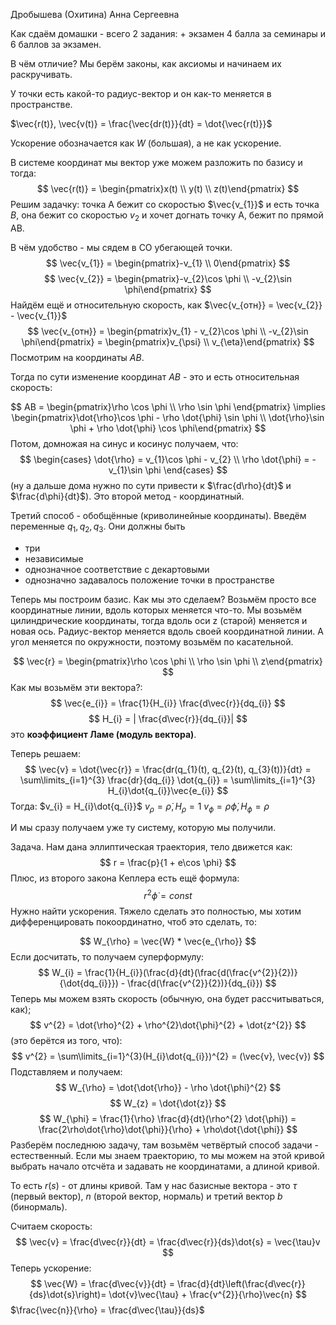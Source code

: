 Дробышева (Охитина) Анна Сергеевна

Как сдаём домашки - всего 2 задания: + экзамен
4 балла за семинары и 6 баллов за экзамен.

В чём отличие? Мы берём законы, как аксиомы и начинаем их раскручивать.

У точки есть какой-то радиус-вектор и он как-то меняется в пространстве.

$\vec{r(t)}, \vec{v(t)} = \frac{\vec{dr(t)}}{dt} = \dot{\vec{r(t)}}$

Ускорение обозначается как $W$ (большая), а не как ускорение.

В системе координат мы вектор уже можем разложить по базису и тогда:
$$
\vec{r(t)} = \begin{pmatrix}x(t) \\ y(t) \\ z(t)\end{pmatrix}
$$
Решим задачку:
точка А бежит со скоростью $\vec{v_{1}}$ и есть точка $B$, она бежит со скоростью $v_{2}$ и хочет догнать точку А, бежит по прямой AB.

В чём удобство - мы сядем в СО убегающей точки.
$$
\vec{v_{1}} = \begin{pmatrix}-v_{1} \\ 0\end{pmatrix}
$$
$$
\vec{v_{2}} = \begin{pmatrix}-v_{2}\cos \phi \\ -v_{2}\sin \phi\end{pmatrix}
$$
Найдём ещё и относительную скорость, как $\vec{v_{отн}} = \vec{v_{2}} - \vec{v_{1}}$
$$
\vec{v_{отн}} = \begin{pmatrix}v_{1} - v_{2}\cos \phi \\ -v_{2}\sin \phi\end{pmatrix} = \begin{pmatrix}v_{\psi} \\ v_{\eta}\end{pmatrix}
$$
Посмотрим на координаты $AB$.

Тогда по сути изменение координат $AB$ - это и есть относительная скорость:

$$
AB = \begin{pmatrix}\rho \cos \phi \\ \rho \sin \phi \end{pmatrix} \implies \begin{pmatrix}\dot{\rho}\cos \phi - \rho \dot{\phi} \sin \phi \\ \dot{\rho}\sin \phi + \rho \dot{\phi} \cos \phi\end{pmatrix} 
$$
Потом, домножая на синус и косинус получаем, что:
$$
\begin{cases}
\dot{\rho} = v_{1}\cos \phi - v_{2} \\
\rho \dot{\phi} = -v_{1}\sin \phi 
\end{cases}
$$
(ну а дальше дома нужно по сути привести к $\frac{d\rho}{dt}$ и $\frac{d\phi}{dt}$).
Это второй метод - координатный.

Третий способ - обобщённые (криволинейные координаты).
Введём переменные $q_{1}, q_{2}, q_{3}$.
Они должны быть
+ три
+ независимые
+ однозначное соответствие с декартовыми
+ однозначно задавалось положение точки в пространстве

Теперь мы построим базис. Как мы это сделаем? Возьмём просто все координатные линии, вдоль которых меняется что-то.
Мы возьмём цилиндрические координаты, тогда вдоль оси z (старой) меняется и новая ось.
Радиус-вектор меняется вдоль своей координатной линии.
А угол меняется по окружности, поэтому возьмём по касательной.

$$
\vec{r} = \begin{pmatrix}\rho \cos \phi \\ \rho \sin \phi \\ z\end{pmatrix}
$$
Как мы возьмём эти вектора?:
$$
\vec{e_{i}} = \frac{1}{H_{i}} \frac{d\vec{r}}{dq_{i}}
$$
$$
H_{i} = | \frac{d\vec{r}}{dq_{i}}|
$$
это **коэффициент Ламе (модуль вектора)**.

Теперь решаем:
$$
\vec{v} = \dot{\vec{r}} = \frac{dr(q_{1}(t), q_{2}(t), q_{3}(t))}{dt} = \sum\limits_{i=1}^{3} \frac{dr}{dq_{i}} \dot{q_{i}} = \sum\limits_{i=1}^{3} H_{i}\dot{q_{i}}\vec{e_{i}}
$$
Тогда:
$v_{i} = H_{i}\dot{q_{i}}$
$v_{\rho} = \dot{\rho}, H_{\rho} = 1$
$v_{\phi} = \rho \dot{\phi}, H_{\phi} = \rho$

И мы сразу получаем уже ту систему, которую мы получили.

Задача.
Нам дана эллиптическая траектория, тело движется как:
$$
r = \frac{p}{1 + e\cos \phi}
$$
Плюс, из второго закона Кеплера есть ещё формула:
$$
r^{2}\dot{\phi} = const
$$
Нужно найти ускорения. Тяжело сделать это полностью, мы хотим дифференцировать покоординатно, чтоб это сделать, то:

$$
W_{\rho} = \vec{W} * \vec{e_{\rho}}
$$
Если досчитать, то получаем суперформулу:
$$
W_{i} = \frac{1}{H_{i}}(\frac{d}{dt}(\frac{d(\frac{v^{2}}{2})}{\dot{dq_{i}}}) - \frac{d(\frac{v^{2}}{2})}{dq_{i}})
$$
Теперь мы можем взять скорость (обычную, она будет рассчитываться, как);
$$
v^{2} = \dot{\rho}^{2} + \rho^{2}\dot{\phi}^{2} + \dot{z^{2}}
$$
(это берётся из того, что):
$$
v^{2} = \sum\limits_{i=1}^{3}(H_{i}\dot{q_{i}})^{2} = (\vec{v}, \vec{v})
$$
Подставляем и получаем:
$$
W_{\rho} = \dot{\dot{\rho}} - \rho \dot{\phi}^{2}
$$
$$
W_{z} = \dot{\dot{z}}
$$
$$
W_{\phi} = \frac{1}{\rho} \frac{d}{dt}(\rho^{2} \dot{\phi}) = \frac{2\rho\dot{\rho}\dot{\phi}}{\rho} + \rho\dot{\dot{\phi}}
$$
Разберём последнюю задачу, там возьмём четвёртый способ задачи - естественный.
Если мы знаем траекторию, то мы можем на этой кривой выбрать начало отсчёта и задавать не координатами, а длиной кривой.

То есть $r(s)$ - от длины кривой. Там у нас базисные вектора - это $\tau$ (первый вектор), $n$ (второй вектор, нормаль) и третий вектор $b$ (бинормаль).

Считаем скорость:
$$
\vec{v} = \frac{d\vec{r}}{dt} = \frac{d\vec{r}}{ds}\dot{s} = \vec{\tau}v
$$
Теперь ускорение:
$$
\vec{W} = \frac{d\vec{v}}{dt} = \frac{d}{dt}\left(\frac{d\vec{r}}{ds}\dot{s}\right)= \dot{v}\vec{\tau} + \frac{v^{2}}{\rho}\vec{n}
$$
$\frac{\vec{n}}{\rho} = \frac{d\vec{\tau}}{ds}$













	

